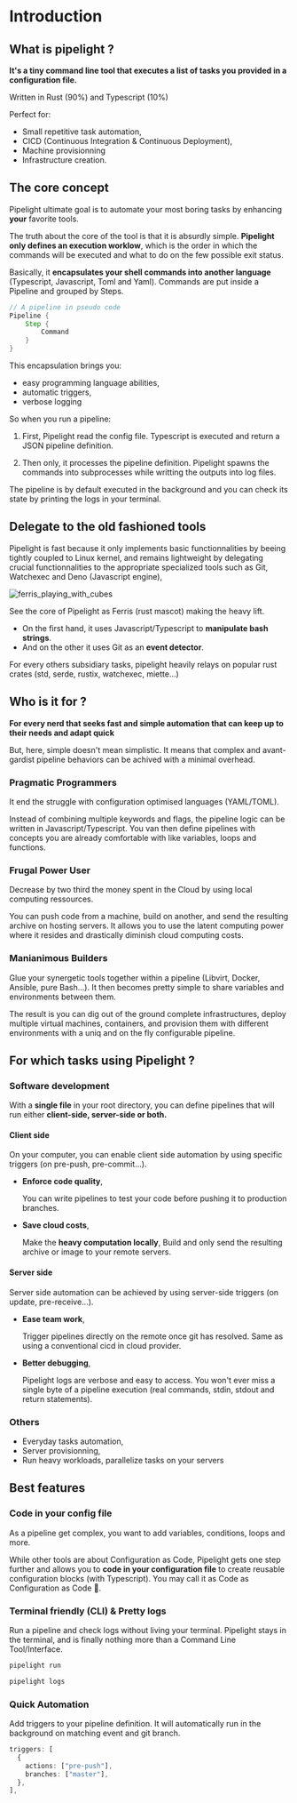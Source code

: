 <script setup>
import Example from '@components/Example.vue';
import Sheet from '@components/Sheet.vue';
import Schema from '@components/Schema.vue';
import Features from "@components/Features.vue";
</script>

# Introduction

## What is pipelight ?

**It's a tiny command line tool that executes a list of tasks you provided in a configuration file.**

Written in Rust (90%) and Typescript (10%)

Perfect for:

- Small repetitive task automation,
- CICD (Continuous Integration & Continuous Deployment),
- Machine provisionning
- Infrastructure creation.

## The core concept

Pipelight ultimate goal is to automate your most boring tasks by enhancing **your** favorite tools.

The truth about the core of the tool is that it is absurdly simple.
**Pipelight only defines an execution worklow**, which is the order in which the commands will be executed
and what to do on the few possible exit status.

Basically, it **encapsulates your shell commands into another language** (Typescript, Javascript, Toml and Yaml).
Commands are put inside a Pipeline and grouped by Steps.

```rs
// A pipeline in pseudo code
Pipeline {
    Step {
        Command
    }
}
```

This encapsulation brings you:

- easy programming language abilities,
- automatic triggers,
- verbose logging

So when you run a pipeline:

1. First, Pipelight read the config file.
   Typescript is executed and return a JSON pipeline definition.

2. Then only, it processes the pipeline definition.
   Pipelight spawns the commands into subprocesses while writting the outputs into log files.

<Schema/>

The pipeline is by default executed in the background and
you can check its state by printing the logs in your terminal.

## Delegate to the old fashioned tools

Pipelight is fast because it only implements basic functionnalities by beeing tightly coupled to Linux kernel,
and remains lightweight by delegating crucial functionnalities
to the appropriate specialized tools such as Git, Watchexec and Deno (Javascript engine),

<div class="flex justify-center">
    <img src="/images/ferris_playing_pipelight.png" alt="ferris_playing_with_cubes" class="sm">
</div>

See the core of Pipelight as Ferris (rust mascot) making the heavy lift.

- On the first hand, it uses Javascript/Typescript to **manipulate bash strings**.
- And on the other it uses Git as an **event detector**.

For every others subsidiary tasks, pipelight heavily relays on popular rust crates (std, serde, rustix, watchexec, miette...)

## Who is it for ?

**For every nerd that seeks fast and simple automation that can keep up to their needs and adapt quick**

But, here, simple doesn't mean simplistic.
It means that complex and avant-gardist pipeline behaviors can be achived with a minimal overhead.

### Pragmatic Programmers

It end the struggle with configuration optimised languages (YAML/TOML).

Instead of combining multiple keywords and flags, the pipeline logic can be written in Javascript/Typescript.
You van then define pipelines with concepts you are already comfortable with like variables, loops and functions.

### Frugal Power User

Decrease by two third the money spent in the Cloud by using local computing ressources.

You can push code from a machine, build on another,
and send the resulting archive on hosting servers.
It allows you to use the latent computing power where it resides
and drastically diminish cloud computing costs.

### Manianimous Builders

Glue your synergetic tools together within a pipeline (Libvirt, Docker, Ansible, pure Bash...).
It then becomes pretty simple to share variables and environments between them.

The result is you can dig out of the ground complete infrastructures,
deploy multiple virtual machines, containers, and provision them with different environments
with a uniq and on the fly configurable pipeline.

## For which tasks using Pipelight ?

### Software development

With a **single file** in your root directory, you can define pipelines that will run either
**client-side, server-side or both.**

#### Client side

On your computer, you can enable client side automation by using specific triggers (on pre-push, pre-commit...).

- **Enforce code quality**,

  You can write pipelines to test your code before pushing it to production branches.

- **Save cloud costs**,

  Make the **heavy computation locally**,
  Build and only send the resulting archive or image to your remote servers.

#### Server side

Server side automation can be achieved by using server-side triggers (on update, pre-receive...).

- **Ease team work**,

  Trigger pipelines directly on the remote once git has resolved.
  Same as using a conventional cicd in cloud provider.

- **Better debugging**,

  Pipelight logs are verbose and easy to access.
  You won't ever miss a single byte of a pipeline execution (real commands, stdin, stdout and return statements).

### Others

- Everyday tasks automation,
- Server provisionning,
- Run heavy workloads, parallelize tasks on your servers

## Best features

### Code in your config file

As a pipeline get complex, you want to add variables, conditions, loops and more.

While other tools are about Configuration as Code,
Pipelight gets one step further and allows you to **code in your configuration file** to create reusable configuration blocks (with Typescript).
You may call it as Code as Configuration as Code 🥴.

### Terminal friendly (CLI) & Pretty logs

Run a pipeline and check logs without living your terminal.
Pipelight stays in the terminal, and is finally nothing more than a Command Line Tool/Interface.

```sh
pipelight run
```

```sh
pipelight logs
```

### Quick Automation

Add triggers to your pipeline definition.
It will automatically run in the background on matching event and git branch.

```ts
triggers: [
  {
    actions: ["pre-push"],
    branches: ["master"],
  },
],
```
